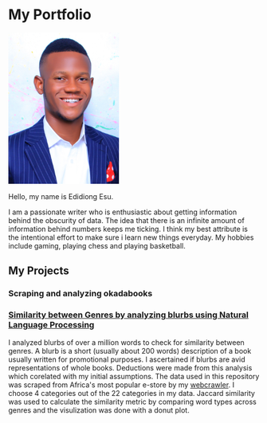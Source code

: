 # My Portfolio

![](https://github.com/EdidiongEsu/portfolio/blob/master/img/Capture.PNG)

Hello, my name is Edidiong Esu.

I am a passionate writer who is enthusiastic about getting information behind the obscurity of data. The idea that there is an infinite amount of information behind numbers keeps me ticking. I think my best attribute is the intentional effort to make sure i learn new things everyday. My hobbies include gaming, playing chess and playing basketball.

## My Projects
### Scraping and analyzing okadabooks


### [Similarity between Genres by analyzing blurbs using Natural Language Processing](https://github.com/EdidiongEsu/genre_NLP)
I analyzed blurbs of over a million words to check for similarity between genres. A blurb is a short (usually about 200 words) description of a book  usually written for promotional purposes. I ascertained if blurbs are avid representations of whole books. Deductions were made from this analysis which corelated with my initial assumptions. The data used in this repository was scraped from Africa's most popular e-store by my [webcrawler](https://github.com/EdidiongEsu/okadabooks_scraper). I choose 4 categories out of the 22 categories in my data.  Jaccard similarity was used to calculate the similarity metric by comparing word types across genres and the visulization was done with a donut plot.
  
 [](https://github.com/EdidiongEsu/portfolio/blob/master/img/jaccardPlot.jpg)



